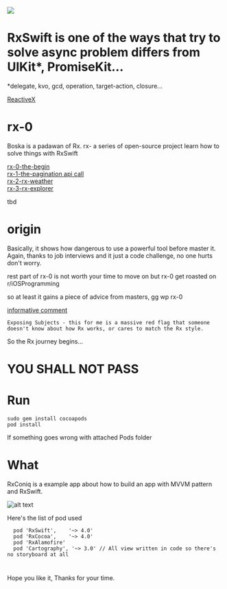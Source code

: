![](http://wallpapers-best.com/uploads/posts/2015-10/15_star_wars.jpg)
# RxSwift is one of the ways that try to solve async problem differs from UIKit*, PromiseKit...

 *delegate, kvo, gcd, operation, target-action, closure...

[ReactiveX](http://reactivex.io/)

# rx-0

Boska is a padawan of Rx. 
rx- a series of open-source project learn how to solve things with RxSwift

[rx-0-the-begin](https://github.com/boska/rx-0-the-begin)  
[rx-1-the-pagination api call](https://github.com/boska/rx-1-Autofinder)  
[rx-2-rx-weather](https://github.com/boska)  
[rx-3-rx-explorer](https://gist.github.com/boska/f9b882dc399c046caefc5e4f783d4687)

tbd

# origin

Basically, it shows how dangerous to use a powerful tool before master it.
Again, thanks to job interviews and it just a code challenge, no one hurts don't worry.

rest part of rx-0 is not worth your time to move on but rx-0 get roasted on r/iOSProgramming

so at least it gains a piece of advice from masters, gg wp rx-0

[informative comment](https://www.reddit.com/r/iOSProgramming/comments/apqwji/i_got_rejected_from_an_interview_seek_for/egbllpr)

`Exposing Subjects - this for me is a massive red flag that someone doesn't know about how Rx works, or cares to match the Rx style.`

So the Rx journey begins...

# YOU SHALL NOT PASS










# Run

```
sudo gem install cocoapods
pod install
```

If something goes wrong with attached Pods folder
# What

RxConiq is a example app about how to build an app with MVVM pattern and RxSwift.

![alt text](https://cdn-images-1.medium.com/max/1433/1*8KprSpqqPtSuYObjOFPt2g.png "Logo Title Text 1")

Here's the list of pod used

```
  pod 'RxSwift',    '~> 4.0'
  pod 'RxCocoa',    '~> 4.0'
  pod 'RxAlamofire'
  pod 'Cartography', '~> 3.0' // All view written in code so there's no storyboard at all
```

# 

Hope you like it, Thanks for your time.
